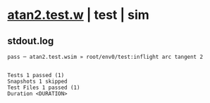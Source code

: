 # [atan2.test.w](../../../../../../examples/tests/sdk_tests/math/atan2.test.w) | test | sim

## stdout.log
```log
pass ─ atan2.test.wsim » root/env0/test:inflight arc tangent 2
 
 
Tests 1 passed (1)
Snapshots 1 skipped
Test Files 1 passed (1)
Duration <DURATION>
```


